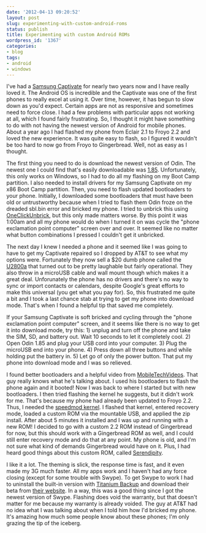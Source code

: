 ```yaml
---
date: '2012-04-13 09:20:52'
layout: post
slug: experimenting-with-custom-android-roms
status: publish
title: Experimenting with custom Android ROMs
wordpress_id: '1367'
categories:
- blog
tags:
- android
- windows
---
```


I've had a [Samsung Captivate](http://tinyurl.com/7loj32e) for nearly two years now and I have really loved it. The Android OS is incredible and the Captivate was one of the first phones to really excel at using it. Over time, however, it has begun to slow down as you'd expect. Certain apps are not as responsive and sometimes need to force close. I had a few problems with particular apps not working at all, which I found fairly frustrating. So, I thought it might have something to do with not having the newest version of Android for mobile phones. About a year ago I had flashed my phone from Eclair 2.1 to Froyo 2.2 and loved the new experience. It was quite easy to flash, so I figured it wouldn't be too hard to now go from Froyo to Gingerbread. Well, not as easy as I thought.

The first thing you need to do is download the newest version of Odin. The newest one I could find that's easily downloadable was [1.85](http://www.filecrop.com/Odin-1.85.html). Unfortunately, this only works on Windows, so I had to do all my flashing on my Boot Camp partition. I also needed to install drivers for my Samsung Captivate on my x86 Boot Camp partition. Then, you need to flash updated bootloaders to your phone. Initially, I downloaded some bootloaders that must have been old or untrustworthy because when I tried to flash them Odin froze on the dreaded sbl.bin error and bricked my phone. I tried to unbrick this using [OneClickUnbrick](http://www.xda-developers.com/android/one-click-unbrick-for-samsung-captivate/), but this only made matters worse. By this point it was 1:00am and all my phone would do when I turned it on was cycle the "phone exclamation point computer" screen over and over. It seemed like no matter what button combinations I pressed I couldn't get it unbricked. 

The next day I knew I needed a phone and it seemed like I was going to have to get my Captivate repaired so I dropped by AT&T to see what my options were. Fortunately they now sell a $20 dumb phone called the [U2800a](http://reviews.cnet.com/cell-phones/at-t-u2800a-gophone/4505-6454_7-35001633.html) that turned out to be pretty laughable but fairly operational. They also throw in a microUSB cable and wall mount though which makes it a great deal. Unforunately the phone has no drivers and there's no way to sync or import contacts or calendars, despite Google's great efforts to make this universal (you get what you pay for). So, this frustrated me quite a bit and I took a last chance stab at trying to get my phone into download mode. That's when I found a helpful tip that saved me completely.

If your Samsung Captivate is soft bricked and cycling through the "phone exclamation point computer" screen, and it seems like there is no way to get it into download mode, try this: 1) unplug and turn off the phone and take the SIM, SD, and battery out. Wait 10 seconds to let it completely cool. 2) Open Odin 1.85 and plug your USB cord into your computer. 3) Plug the microUSB end into your phone. 4) Press down all three buttons and while holding put the battery in. 5) Let go of only the power button. That put my phone into download mode and I was so relieved.

I found better bootloaders and a helpful video from [MobileTechVideos](http://youtu.be/UOyx5JQ_8_I). That guy really knows what he's talking about. I used his bootloaders to flash the phone again and it booted! Now I was back to where I started but with new bootloaders. I then tried flashing the kernel he suggests, but it didn't work for me. That's because my phone had already been updated to Froyo 2.2. Thus, I needed the [speedmod kernel](http://forum.xda-developers.com/showthread.php?t=893880). I flashed that kernel, entered recovery mode, loaded a custom ROM via the mountable USB, and applied the zip install. After about 5 minutes it installed and I was up and running with a new ROM! I decided to go with a custom 2.2 ROM instead of Gingerbread for now, but this should work with a Gingerbread ROM as well, and I could still enter recovery mode and do that at any point. My phone is old, and I'm not sure what kind of demands Gingerbread would have on it. Plus, I had heard good things about this custom ROM, called [Serendipity](http://serendipityrom.weebly.com/).

I like it a lot. The theming is slick, the response time is fast, and it even made my 3G much faster. All my apps work and I haven't had any force closing (except for some trouble with Swype). To get Swype to work I had to uninstall the built-in version with [Titanium Backup](http://matrixrewriter.com/android/) and download their beta from [their website](http://beta.swype.com/). In a way, this was a good thing since I got the newest version of Swype. Flashing does void the warranty, but that doesn't matter for me because my warranty is already voided. The guy at AT&T had no idea what I was talking about when I told him how I'd bricked my phone. It's amazing how much some people know about these phones; I'm only grazing the tip of the iceberg.
